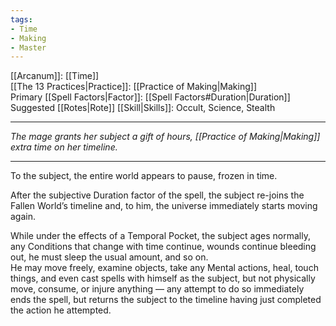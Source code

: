 ```yaml
---
tags:
- Time
- Making
- Master
---
```


[[Arcanum]]: [[Time]]\
[[The 13 Practices|Practice]]: [[Practice of Making|Making]]\
Primary [[Spell Factors|Factor]]: [[Spell Factors#Duration|Duration]]\
Suggested [[Rotes|Rote]] [[Skill|Skills]]: Occult, Science, Stealth

---

_The mage grants her subject a gift of hours, [[Practice of Making|Making]] extra time on her timeline._

---

To the subject, the entire world appears to pause, frozen in time.

After the subjective Duration factor of the spell, the subject re-joins the Fallen World’s timeline and, to him, the universe immediately starts moving again.

While under the effects of a Temporal Pocket, the subject ages normally, any Conditions that change with time continue, wounds continue bleeding out, he must sleep the usual amount, and so on.\
He may move freely, examine objects, take any Mental actions, heal, touch things, and even cast spells with himself as the subject, but not physically move, consume, or injure anything — any attempt to do so immediately ends the spell, but returns the subject to the timeline having just completed the action he attempted.